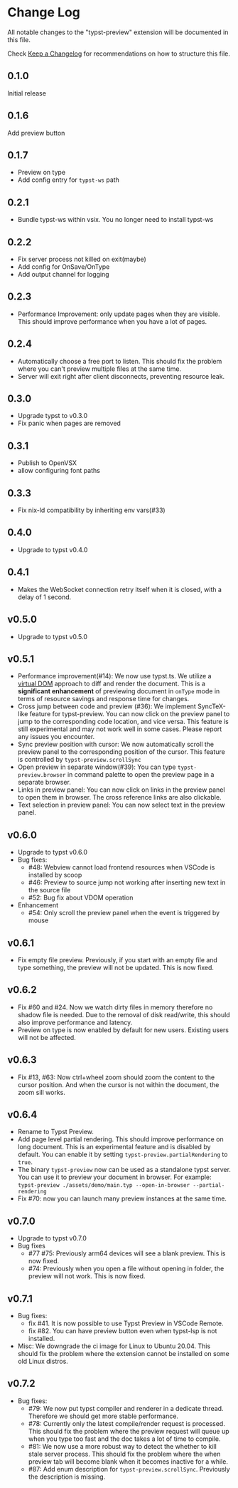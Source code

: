 # Change Log

All notable changes to the "typst-preview" extension will be documented in this file.

Check [Keep a Changelog](http://keepachangelog.com/) for recommendations on how to structure this file.


## 0.1.0

Initial release 

## 0.1.6

Add preview button

## 0.1.7

- Preview on type
- Add config entry for `typst-ws` path

## 0.2.1

- Bundle typst-ws within vsix. You no longer need to install typst-ws

## 0.2.2

- Fix server process not killed on exit(maybe)
- Add config for OnSave/OnType
- Add output channel for logging

## 0.2.3

- Performance Improvement: only update pages when they are visible. This should improve performance when you have a lot of pages.

## 0.2.4

- Automatically choose a free port to listen. This should fix the problem where you can't preview multiple files at the same time.
- Server will exit right after client disconnects, preventing resource leak.

## 0.3.0

- Upgrade typst to v0.3.0
- Fix panic when pages are removed

## 0.3.1

- Publish to OpenVSX
- allow configuring font paths

## 0.3.3

- Fix nix-ld compatibility by inheriting env vars(#33)

## 0.4.0

- Upgrade to typst v0.4.0

## 0.4.1

- Makes the WebSocket connection retry itself when it is closed, with a delay of 1 second.

## v0.5.0

- Upgrade to typst v0.5.0

## v0.5.1

- Performance improvement(#14): We now use typst.ts. We utilize a  [virtual DOM](https://en.wikipedia.org/wiki/Virtual_DOM) approach to diff and render the document. This is a **significant enhancement** of previewing document in `onType` mode in terms of resource savings and response time for changes.
- Cross jump between code and preview (#36): We implement SyncTeX-like feature for typst-preview. You can now click on the preview panel to jump to the corresponding code location, and vice versa. This feature is still experimental and may not work well in some cases. Please report any issues you encounter. 
- Sync preview position with cursor: We now automatically scroll the preview panel to the corresponding position of the cursor. This feature is controlled by `typst-preview.scrollSync`
- Open preview in separate window(#39): You can type `typst-preview.browser` in command palette to open the preview page in a separate browser.
- Links in preview panel: You can now click on links in the preview panel to open them in browser. The cross reference links are also clickable.
- Text selection in preview panel: You can now select text in the preview panel.

## v0.6.0

- Upgrade to typst v0.6.0
- Bug fixes:
  - #48: Webview cannot load frontend resources when VSCode is installed by scoop
  - #46: Preview to source jump not working after inserting new text in the source file
  - #52: Bug fix about VDOM operation
- Enhancement
  - #54: Only scroll the preview panel when the event is triggered by mouse

## v0.6.1

- Fix empty file preview. Previously, if you start with an empty file and type something, the preview will not be updated. This is now fixed.

## v0.6.2

- Fix #60 and #24. Now we watch dirty files in memory therefore no shadow file is needed. Due to the removal of disk read/write, this should also improve performance and latency.
- Preview on type is now enabled by default for new users. Existing users will not be affected.

## v0.6.3

- Fix #13, #63: Now ctrl+wheel zoom should zoom the content to the cursor position. And when the cursor is not within the document, the zoom sill works.

## v0.6.4

- Rename to Typst Preview.
- Add page level partial rendering. This should improve performance on long document. This is an experimental feature and is disabled by default. You can enable it by setting `typst-preview.partialRendering` to `true`.
- The binary `typst-preview` now can be used as a standalone typst server. You can use it to preview your document in browser. For example: `typst-preview ./assets/demo/main.typ --open-in-browser --partial-rendering`
- Fix #70: now you can launch many preview instances at the same time.

## v0.7.0

- Upgrade to typst v0.7.0
- Bug fixes
  - #77 #75: Previously arm64 devices will see a blank preview. This is now fixed.
  - #74: Previously when you open a file without opening in folder, the preview will not work. This is now fixed.

## v0.7.1

- Bug fixes:
  - fix #41. It is now possible to use Typst Preview in VSCode Remote.
  - fix #82. You can have preview button even when typst-lsp is not installed.
- Misc: We downgrade the ci image for Linux to Ubuntu 20.04. This should fix the problem where the extension cannot be installed on some old Linux distros.

## v0.7.2

- Bug fixes:
  - #79: We now put typst compiler and renderer in a dedicate thread. Therefore we should get more stable performance. 
  - #78: Currently only the latest compile/render request is processed. This should fix the problem where the preview request will queue up when you type too fast and the doc takes a lot of time to compile.
  - #81: We now use a more robust way to detect the whether to kill stale server process. This should fix the problem where the when preview tab will become blank when it becomes inactive for a while.
  - #87: Add enum description for `typst-preview.scrollSync`. Previously the description is missing.
